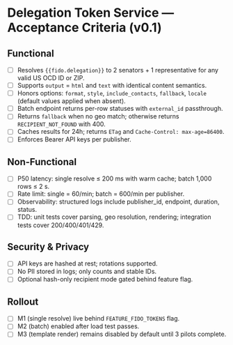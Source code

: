 # Delegation Token Service — Acceptance Criteria (v0.1)

## Functional
- [ ] Resolves `{{fido.delegation}}` to 2 senators + 1 representative for any valid US OCD ID or ZIP.
- [ ] Supports `output` = `html` and `text` with identical content semantics.
- [ ] Honors options: `format`, `style`, `include_contacts`, `fallback`, `locale` (default values applied when absent).
- [ ] Batch endpoint returns per-row statuses with `external_id` passthrough.
- [ ] Returns `fallback` when no geo match; otherwise returns `RECIPIENT_NOT_FOUND` with 400.
- [ ] Caches results for 24h; returns `ETag` and `Cache-Control: max-age=86400`.
- [ ] Enforces Bearer API keys per publisher.

## Non-Functional
- [ ] P50 latency: single resolve ≤ 200 ms with warm cache; batch 1,000 rows ≤ 2 s.
- [ ] Rate limit: single = 60/min; batch = 600/min per publisher.
- [ ] Observability: structured logs include publisher_id, endpoint, duration, status.
- [ ] TDD: unit tests cover parsing, geo resolution, rendering; integration tests cover 200/400/401/429.

## Security & Privacy
- [ ] API keys are hashed at rest; rotations supported.
- [ ] No PII stored in logs; only counts and stable IDs.
- [ ] Optional hash-only recipient mode gated behind feature flag.

## Rollout
- [ ] M1 (single resolve) live behind `FEATURE_FIDO_TOKENS` flag.
- [ ] M2 (batch) enabled after load test passes.
- [ ] M3 (template render) remains disabled by default until 3 pilots complete.
